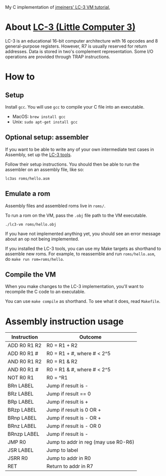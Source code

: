 My C implementation of [jmeiners' LC-3 VM tutorial](https://www.jmeiners.com/lc3-vm/), 

# About [LC-3 (Little Computer 3)](https://en.wikipedia.org/wiki/Little_Computer_3)

LC-3 is an educational 16-bit computer architecture with 16 opcodes and 8 
general-purpose registers. However, R7 is usually reserved for return addresses.
Data is stored in two's complement representation. Some I/O operations are 
provided through TRAP instructions.

# How to

## Setup
Install `gcc`. You will use `gcc` to compile your C file into an executable.
- MacOS: `brew install gcc`
- Unix: `sudo apt-get install gcc`

## Optional setup: assembler
If you want to be able to write any of your own intermediate test cases in 
Assembly, set up the 
[LC-3 tools](https://highered.mheducation.com/sites/0072467509/student_view0/lc-3_simulator.html).

Follow their setup instructions. You should then be able to run the assembler 
on an assembly file, like so:

`lc3as roms/hello.asm`

## Emulate a rom
Assembly files and assembled roms live in `roms/`.

To run a rom on the VM, pass the `.obj` file path to the VM executable.

`./lc3-vm roms/hello.obj`

If you have not implemented anything yet, you should see an error message 
about an op not being implemented.

If you installed the LC-3 tools, you can use my Make targets as shorthand to 
assemble new roms. For example, to reassemble and run `roms/hello.asm`, do 
`make run rom=roms/hello`.

## Compile the VM

When you make changes to the LC-3 implementation, you'll want to recompile the 
C code to an executable.

You can use `make compile` as shorthand. To see what it does, read `Makefile`.

# Assembly instruction usage

Instruction | Outcome
--- | ---
ADD R0 R1 R2 | R0 = R1 + R2
ADD R0 R1 #  | R0 = R1 + #, where # < 2^5
AND R0 R1 R2 | R0 = R1 & R2
AND R0 R1 #  | R0 = R1 & #, where # < 2^5
NOT R0 R1    | R0 = ^R1
BRn LABEL    | Jump if result is -
BRz LABEL    | Jump if result == 0
BRp LABEL    | Jump if result is +
BRzp LABEL   | Jump if result is 0 OR + 
BRnp LABEL   | Jump if result is - OR +
BRnz LABEL   | Jump if result is - OR 0
BRnzp LABEL  | Jump if result is - || 0 || +
JMP R0       | Jump to addr in reg (may use R0-R6)
JSR LABEL    | Jump to label
JSRR R0      | Jump to addr in R0
RET          | Return to addr in R7
